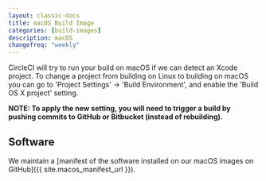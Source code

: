 ```yaml
---
layout: classic-docs
title: macOS Build Image
categories: [build-images]
description: macOS
changefreq: "weekly"
---
```


CircleCI will try to run your build on macOS if we can detect an Xcode project.
To change a project from building on Linux to building on macOS you can go to
'Project Settings' -> 'Build Environment', and enable the 'Build OS X project'
setting.

**NOTE: To apply the new setting, you will need to trigger a build by pushing commits to GitHub or Bitbucket (instead of rebuilding).**

## Software

We maintain a [manifest of the software installed on our macOS images on GitHub]({{ site.macos_manifest_url }}).

